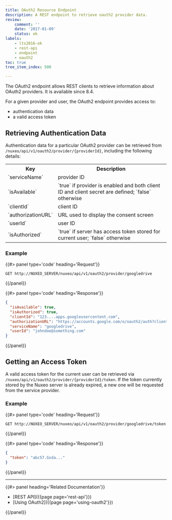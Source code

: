 ```yaml
---
title: OAuth2 Resource Endpoint
description: A REST endpoint to retrieve oauth2 provider data.
review:
    comment: ''
    date: '2017-01-09'
    status: ok
labels:
    - lts2016-ok
    - rest-api
    - endpoint
    - oauth2
toc: true
tree_item_index: 500

---
```

The OAuth2 endpoint allows REST clients to retrieve information about OAuth2 providers. It is available since 8.4.

For a given provider and user, the OAuth2 endpoint provides access to:
- authentication data
- a valid access token

## Retrieving Authentication Data

Authentication data for a particular OAuth2 provider can be retrieved from `/nuxeo/api/v1/oauth2/provider/{providerId}`,
including the following details:

<div class="table-scroll">
  <table class="hover">
    <tbody>
      <tr>
        <th colspan="1">Key</th>
        <th colspan="1">Description</th>
      </tr>
      <tr>
        <td colspan="1">`serviceName`</td>
        <td colspan="1">provider ID</td>
      </tr>
      <tr>
        <td colspan="1">`isAvailable`</td>
        <td colspan="1">`true` if provider is enabled and both client ID and client secret are defined; `false` otherwise</td>
      </tr>
      <tr>
        <td colspan="1">`clientId`</td>
        <td colspan="1">client ID</td>
      </tr>
      <tr>
        <td colspan="1">`authorizationURL`</td>
        <td colspan="1">URL used to display the consent screen</td>
      </tr>
      <tr>
        <td colspan="1">`userId`</td>
        <td colspan="1">user ID</td>
      </tr>
      <tr>
        <td colspan="1">`isAuthorized`</td>
        <td colspan="1">`true` if server has access token stored for current user; `false` otherwise</td>
      </tr>
    </tbody>
  </table>
</div>

### Example

{{#> panel type='code' heading='Request'}}

`GET http://NUXEO_SERVER/nuxeo/api/v1/oauth2/provider/googledrive`

{{/panel}}

{{#> panel type='code' heading='Response'}}
```json
{
  "isAvailable": true,
  "isAuthorized": true,
  "clientId": "123....apps.googleusercontent.com",
  "authorizationURL": "https://accounts.google.com/o/oauth2/auth?client_id=...",
  "serviceName": "googledrive",
  "userId": "johndoe@something.com"
}
```
{{/panel}}

## Getting an Access Token

A valid access token for the current user can be retrieved via `/nuxeo/api/v1/oauth2/provider/{providerId}/token`. If the token currently stored by the Nuxeo server is already expired, a new one will be requested from the service provider.

### Example

{{#> panel type='code' heading='Request'}}

`GET http://NUXEO_SERVER/nuxeo/api/v1/oauth2/provider/googledrive/token`

{{/panel}}

{{#> panel type='code' heading='Response'}}
```json
{
  "token": "abc57.Gsda..."
}
```
{{/panel}}

* * *

<div class="row" data-equalizer data-equalize-on="medium"><div class="column medium-6">{{#> panel heading='Related Documentation'}}

- [REST API]({{page page='rest-api'}})
- [Using OAuth2]({{page page='using-oauth2'}})

{{/panel}}</div></div>
